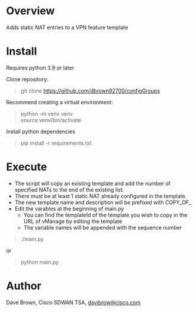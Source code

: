 # Overview
Adds static NAT entries to a VPN feature template
# Install
Requires python 3.9 or later

Clone repository:
> git clone https://github.com/dbrown92700/configGroups

Recommend creating a virtual environment:
> python -m venv venv \
> source venv/bin/activate

Install python dependencies
> pip install -r requirements.txt

# Execute

- The script will copy an existing template and add the number of specified NATs 
to the end of the existing list.
- There must be at least 1 static NAT already configured in the template.
- The new template name and description will be prefixed with COPY_OF_
- Edit the varables at the beginning of main.py
  - You can find the templateId of the template you wish to copy in the URL of vManage by editing the template
  - The variable names will be appended with the sequence number


> ./main.py

or

> python main.py

# Author
Dave Brown, Cisco SDWAN TSA, davibrow@cisco.com

